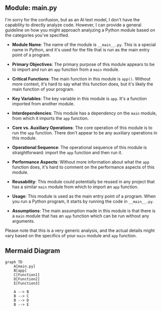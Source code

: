 ## Module: __main__.py
I'm sorry for the confusion, but as an AI text model, I don't have the capability to directly analyze code. However, I can provide a general guideline on how you might approach analyzing a Python module based on the categories you've specified.

- **Module Name**: The name of the module is `__main__.py`. This is a special name in Python, and it's used for the file that is run as the main entry point of a program.

- **Primary Objectives**: The primary purpose of this module appears to be to import and run an `app` function from a `main` module. 

- **Critical Functions**: The main function in this module is `app()`. Without more context, it's hard to say what this function does, but it's likely the main function of your program.

- **Key Variables**: The key variable in this module is `app`. It's a function imported from another module.

- **Interdependencies**: This module has a dependency on the `main` module, from which it imports the `app` function.

- **Core vs. Auxiliary Operations**: The core operation of this module is to run the `app` function. There don't appear to be any auxiliary operations in this module.

- **Operational Sequence**: The operational sequence of this module is straightforward: import the `app` function and then run it.

- **Performance Aspects**: Without more information about what the `app` function does, it's hard to comment on the performance aspects of this module.

- **Reusability**: This module could potentially be reused in any project that has a similar `main` module from which to import an `app` function.

- **Usage**: This module is used as the main entry point of a program. When you run a Python program, it starts by running the code in `__main__.py`.

- **Assumptions**: The main assumption made in this module is that there is a `main` module that has an `app` function which can be run without any arguments.

Please note that this is a very generic analysis, and the actual details might vary based on the specifics of your `main` module and `app` function.
## Mermaid Diagram
```mermaid
graph TD
    A[main.py]
    B[app]
    C[Function1]
    D[Function2]
    E[Function3]

    A --> B
    B --> C
    B --> D
    B --> E
```
